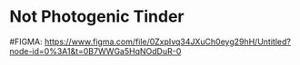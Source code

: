 # Not Photogenic Tinder
#FIGMA: https://www.figma.com/file/0ZxpIvq34JXuCh0eyg29hH/Untitled?node-id=0%3A1&t=0B7WWGa5HqNOdDuR-0
